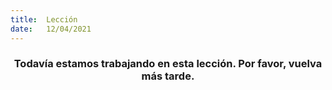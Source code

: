 ```yaml
---
title:  Lección
date:   12/04/2021
---
```


### <center>Todavía estamos trabajando en esta lección. Por favor, vuelva más tarde.</center>